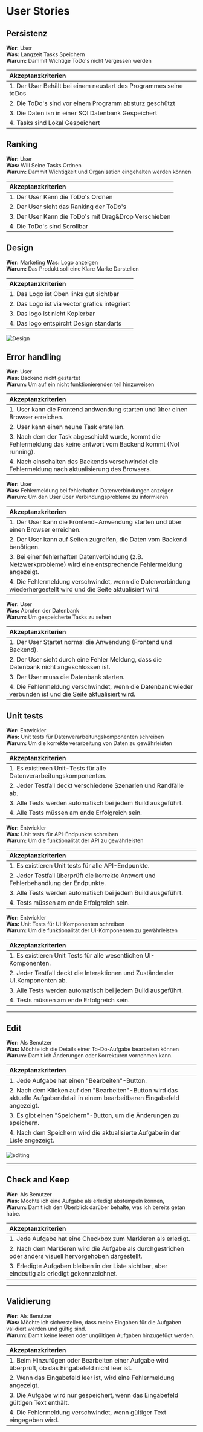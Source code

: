 # User Stories


## Persistenz 

**Wer:** User  
**Was:** Langzeit Tasks Speichern  
**Warum:** Dammit Wichtige ToDo's nicht Vergessen werden  

| Akzeptanzkriterien |  
| :--- |  
| 1. Der User Behält bei einem neustart des Programmes seine toDos |
| 2. Die ToDo's sind vor einem Programm absturz geschützt | 
| 3. Die Daten isn in einer SQl Datenbank Gespeichert |
| 4. Tasks sind Lokal Gespeichert |

## Ranking 

**Wer:** User  
**Was:** Will Seine Tasks Ordnen  
**Warum:** Dammit Wichtigkeit und Organisation  eingehalten werden können  

| Akzeptanzkriterien |  
| :--- |  
| 1. Der User Kann die ToDo's Ordnen |
| 2. Der User sieht das Ranking der ToDo's | 
| 3. Der User Kann die ToDo's mit Drag&Drop Verschieben |
| 4. Die ToDo's sind Scrollbar |

## Design 

**Wer:** Marketing 
**Was:** Logo anzeigen  
**Warum:** Das Produkt soll eine Klare Marke Darstellen  

| Akzeptanzkriterien |  
| :--- |  
| 1. Das Logo ist Oben links gut sichtbar |
| 2. Das Logo ist via vector grafics integriert | 
| 3. Das logo ist nicht Kopierbar |
| 4. Das logo entspircht Design standarts|

![Design](../pictures/Base.png)

## Error handling

**Wer:** User  
**Was:** Backend nicht gestartet  
**Warum:** Um auf ein nicht funktionierenden teil hinzuweisen  

| Akzeptanzkriterien |  
| :--- |  
| 1. User kann die Frontend andwendung starten und über einen Browser erreichen. |
| 2. User kann einen neune Task erstellen. | 
| 3. Nach dem der Task abgeschickt wurde, kommt die Fehlermeldung das keine antwort vom Backend kommt (Not running). |
| 4. Nach einschalten des Backends verschwindet die Fehlermeldung nach aktualisierung des Browsers. |

**Wer:** User  
**Was:** Fehlermeldung bei fehlerhaften Datenverbindungen anzeigen  
**Warum:** Um den User über Verbindungsprobleme zu informieren  

| Akzeptanzkriterien |  
| :--- |  
| 1. Der User kann die Frontend-Anwendung starten und über einen Browser erreichen. |
| 2. Der User kann auf Seiten zugreifen, die Daten vom Backend benötigen. |
| 3. Bei einer fehlerhaften Datenverbindung (z.B. Netzwerkprobleme) wird eine entsprechende Fehlermeldung angezeigt. |
| 4. Die Fehlermeldung verschwindet, wenn die Datenverbindung wiederhergestellt wird und die Seite aktualisiert wird. |

**Wer:** User  
**Was:** Abrufen der Datenbank  
**Warum:** Um gespeicherte Tasks zu sehen  

| Akzeptanzkriterien |  
| :--- |  
| 1. Der User Startet normal die Anwendung (Frontend und Backend). |
| 2. Der User sieht durch eine Fehler Meldung, dass die Datenbank nicht angeschlossen ist. | 
| 3. Der User muss die Datenbank starten. |
| 4. Die Fehlermeldung verschwindet, wenn die Datenbank wieder verbunden ist und die Seite aktualisiert wird. |


## Unit tests

**Wer:** Entwickler  
**Was:** Unit tests für Datenverarbeitungskomponenten schreiben  
**Warum:** Um die korrekte verarbeitung von Daten zu gewährleisten  

| Akzeptanzkriterien |  
| :--- |  
| 1. Es existieren Unit-Tests für alle Datenverarbeitungskomponenten. |
| 2. Jeder Testfall deckt verschiedene Szenarien und Randfälle ab. | 
| 3. Alle Tests werden automatisch bei jedem Build ausgeführt. |
| 4. Alle Tests müssen am ende Erfolgreich sein. |

**Wer:** Entwickler  
**Was:** Unit tests für API-Endpunkte schreiben  
**Warum:** Um die funktionalität der API zu gewährleisten  

| Akzeptanzkriterien |  
| :--- |  
| 1. Es existieren Unit tests für alle API-Endpunkte. |
| 2. Jeder Testfall überprüft die korrekte Antwort und Fehlerbehandlung der Endpunkte. | 
| 3. Alle Tests werden automatisch bei jedem Build ausgeführt. |
| 4. Tests müssen am ende Erfolgreich sein. |

**Wer:** Entwickler  
**Was:** Unit Tests für UI-Komponenten schreiben  
**Warum:** Um die funktionalität der UI-Komponenten zu gewährleisten  

| Akzeptanzkriterien |  
| :--- |  
| 1. Es existieren Unit Tests für alle wesentlichen UI-Komponenten. |
| 2. Jeder Testfall deckt die Interaktionen und Zustände der UI.Komponenten ab. | 
| 3. Alle Tests werden automatisch bei jedem Build ausgeführt. |
| 4. Tests müssen am ende Erfolgreich sein. |

---

## Edit

**Wer:** Als Benutzer  
**Was:** Möchte ich die Details einer To-Do-Aufgabe bearbeiten können  
**Warum:** Damit ich Änderungen oder Korrekturen vornehmen kann.

| Akzeptanzkriterien |
| :--- |
| 1. Jede Aufgabe hat einen "Bearbeiten"-Button. |
| 2. Nach dem Klicken auf den "Bearbeiten"-Button wird das aktuelle Aufgabendetail in einem bearbeitbaren Eingabefeld angezeigt. |
| 3. Es gibt einen "Speichern"-Button, um die Änderungen zu speichern. |
| 4. Nach dem Speichern wird die aktualisierte Aufgabe in der Liste angezeigt. |

![editing](../pictures/editing.png)

---
## Check and Keep

**Wer:** Als Benutzer  
**Was:** Möchte ich eine Aufgabe als erledigt abstempeln können,  
**Warum:** Damit ich den Überblick darüber behalte, was ich bereits getan habe.

| Akzeptanzkriterien |
| :--- |
| 1. Jede Aufgabe hat eine Checkbox zum Markieren als erledigt. |
| 2. Nach dem Markieren wird die Aufgabe als durchgestrichen oder anders visuell hervorgehoben dargestellt. |
| 3. Erledigte Aufgaben bleiben in der Liste sichtbar, aber eindeutig als erledigt gekennzeichnet. |


---
## Validierung

**Wer:** Als Benutzer  
**Was:** Möchte ich sicherstellen, dass meine Eingaben für die Aufgaben validiert werden und gültig sind.  
**Warum:** Damit keine leeren oder ungültigen Aufgaben hinzugefügt werden.  

| Akzeptanzkriterien |
| :--- |
| 1. Beim Hinzufügen oder Bearbeiten einer Aufgabe wird überprüft, ob das Eingabefeld nicht leer ist. |
| 2. Wenn das Eingabefeld leer ist, wird eine Fehlermeldung angezeigt. |
| 3. Die Aufgabe wird nur gespeichert, wenn das Eingabefeld gültigen Text enthält. |
| 4. Die Fehlermeldung verschwindet, wenn gültiger Text eingegeben wird. |
